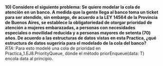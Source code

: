 **10) Considere el siguiente problema: Se quiere modelar la cola de atención en un banco. A medida que la gente llega al banco toma un ticket para ser atendido, sin embargo, de acuerdo a la LEY 14564 de la Provincia de Buenos Aires, se establece la obligatoriedad de otorgar prioridad de atención a mujeres embarazadas, a personas con necesidades especiales o movilidad reducida y a personas mayores de setenta (70) años. De acuerdo a las estructuras de datos vistas en esta Practica, ¿qué estructura de datos sugeriría para el modelado de la cola del banco?**\
*RTA:* Para esto modelé una cola de prioridad en Practica_1.EJ8.PriorityQueue, dónde el método priorEnqueue(data: T) encola data al principio.